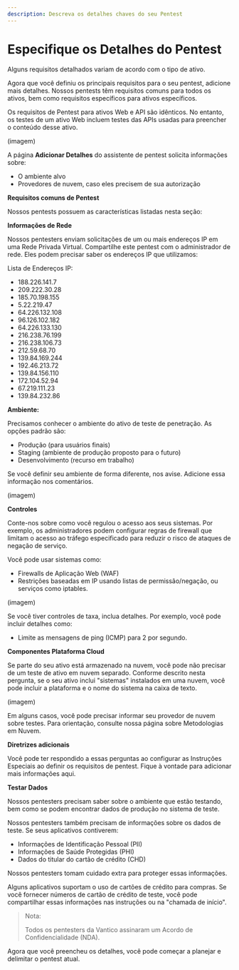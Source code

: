 ```yaml
---
description: Descreva os detalhes chaves do seu Pentest
---
```


# Especifique os Detalhes do Pentest

Alguns requisitos detalhados variam de acordo com o tipo de ativo.



Agora que você definiu os principais requisitos para o seu pentest, adicione mais detalhes. Nossos pentests têm requisitos comuns para todos os ativos, bem como requisitos específicos para ativos específicos.

Os requisitos de Pentest para ativos Web e API são idênticos. No entanto, os testes de um ativo Web incluem testes das APIs usadas para preencher o conteúdo desse ativo.



(imagem)



A página **Adicionar Detalhes** do assistente de pentest solicita informações sobre:

* O ambiente alvo
* Provedores de nuvem, caso eles precisem de sua autorização



**Requisitos comuns de Pentest**

Nossos pentests possuem as características listadas nesta seção:



**Informações de Rede**

Nossos pentesters enviam solicitações de um ou mais endereços IP em uma Rede Privada Virtual. Compartilhe este pentest com o administrador de rede. Eles podem precisar saber os endereços IP que utilizamos:

Lista de Endereços IP:

* 188.226.141.7
* 209.222.30.28
* 185.70.198.155
* 5.22.219.47
* 64.226.132.108
* 96.126.102.182
* 64.226.133.130
* 216.238.76.199
* 216.238.106.73
* 212.59.68.70
* 139.84.169.244
* 192.46.213.72
* 139.84.156.110
* 172.104.52.94
* 67.219.111.23
* 139.84.232.86



**Ambiente:**

Precisamos conhecer o ambiente do ativo de teste de penetração. As opções padrão são:

* Produção (para usuários finais)
* Staging (ambiente de produção proposto para o futuro)
* Desenvolvimento (recurso em trabalho)

Se você definir seu ambiente de forma diferente, nos avise. Adicione essa informação nos comentários.



(imagem)



**Controles**

Conte-nos sobre como você regulou o acesso aos seus sistemas. Por exemplo, os administradores podem configurar regras de firewall que limitam o acesso ao tráfego especificado para reduzir o risco de ataques de negação de serviço.

Você pode usar sistemas como:

* Firewalls de Aplicação Web (WAF)
* Restrições baseadas em IP usando listas de permissão/negação, ou serviços como iptables.

(imagem)



Se você tiver controles de taxa, inclua detalhes. Por exemplo, você pode incluir detalhes como:

* Limite as mensagens de ping (ICMP) para 2 por segundo.



**Componentes Plataforma Cloud**

Se parte do seu ativo está armazenado na nuvem, você pode não precisar de um teste de ativo em nuvem separado. Conforme descrito nesta pergunta, se o seu ativo inclui "sistemas" instalados em uma nuvem, você pode incluir a plataforma e o nome do sistema na caixa de texto.



(imagem)



Em alguns casos, você pode precisar informar seu provedor de nuvem sobre testes. Para orientação, consulte nossa página sobre Metodologias em Nuvem.



**Diretrizes adicionais**

Você pode ter respondido a essas perguntas ao configurar as Instruções Especiais ao definir os requisitos de pentest. Fique à vontade para adicionar mais informações aqui.



**Testar Dados**

Nossos pentesters precisam saber sobre o ambiente que estão testando, bem como se podem encontrar dados de produção no sistema de teste.

Nossos pentesters também precisam de informações sobre os dados de teste. Se seus aplicativos contiverem:

* Informações de Identificação Pessoal (PII)
* Informações de Saúde Protegidas (PHI)
* Dados do titular do cartão de crédito (CHD)

Nossos pentesters tomam cuidado extra para proteger essas informações.

Alguns aplicativos suportam o uso de cartões de crédito para compras. Se você fornecer números de cartão de crédito de teste, você pode compartilhar essas informações nas instruções ou na "chamada de início".



> Nota:
>
> Todos os pentesters da Vantico assinaram um Acordo de Confidencialidade (NDA).



Agora que você preencheu os detalhes, você pode começar a planejar e delimitar o pentest atual.
